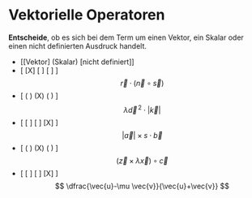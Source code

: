 <!--
version:  0.0.1

language: de

@style
main > *:not(:last-child) {
  margin-bottom: 3rem;
}
@end

formula: \carry   \textcolor{red}{\scriptsize #1}
formula: \digit   \rlap{\carry{#1}}\phantom{#2}#2
formula: \permil  \text{‰}

import: https://raw.githubusercontent.com/LiaTemplates/Tikz-Jax/main/README.md

script: https://cdn.jsdelivr.net/gh/LiaTemplates/Tikz-Jax@main/dist/index.js


tags: Vektoren, Algebra, Skalarprodukt, Vektorprodukt, Betrag, Potenzen, Vorrangsregeln, sehr leicht, normal, Angeben

comment: Skalar, Vektor oder nicht definiert? Bewerte den Term.

author: Martin Lommatzsch

-->




# Vektorielle Operatoren


**Entscheide**, ob es sich bei dem Term um einen Vektor, ein Skalar oder einen nicht definierten Ausdruck handelt.
<br>

- [[Vektor]       (Skalar)    [nicht definiert]]
- [    [X]           [ ]             [ ]     ]  $$ \vec{r} \cdot \left( \vec{n} \circ \vec{s}\right) $$
- [    ( )           (X)             ( )     ]  $$ \lambda{\vec{d}}^{\,2} \cdot \left|\vec{k}\right| $$
- [    [ ]           [ ]             [X]     ]  $$ \left|\vec{a}\right| \times s \cdot \vec{b} $$
- [    ( )           (X)             ( )     ]  $$ \left( \vec{z} \times \lambda\vec{x}\right) \circ \vec{c} $$
- [    [ ]           [ ]             [X]     ]  $$ \dfrac{\vec{u}-\mu \vec{v}}{\vec{u}+\vec{v}} $$

